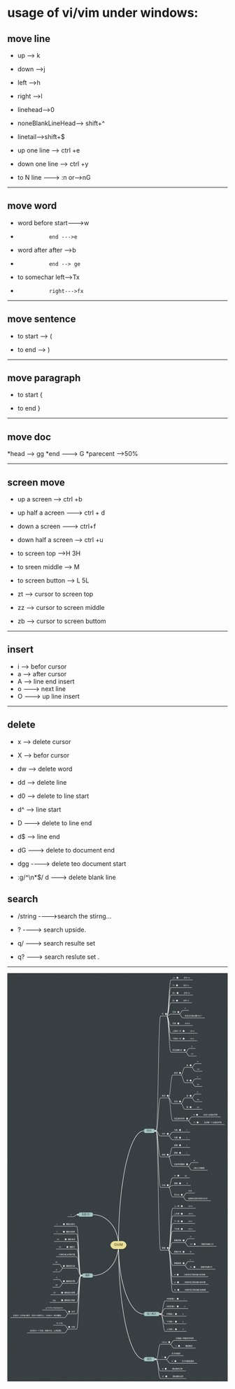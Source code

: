 # usage of vi/vim under windows:

## move line

* up --> k

* down -->j

* left -->h

* right -->l

* linehead-->0

* noneBlankLineHead--> shift+^

* linetail-->shift+$

* up one line --> ctrl +e

* down one line --> ctrl +y

* to N line ---> :n    or-->nG

----

## move word

* word before  start--->w

* 				end --->e

* word after after -->b

* 				end --> ge

* to somechar  left-->Tx

* 				right--->fx

---

## move sentence 

* to start --> (

* to end --> )

---
## move paragraph

* to start {

* to end }

---
## move doc

*head --> gg
*end ---> G
*parecent -->50%

----

## screen move

* up a screen --> ctrl +b

* up half a acreen ---> ctrl + d

* down a screen ---> ctrl+f

* down half a screen --> ctrl +u

* to screen top -->H    3H

* to sreen middle --> M

* to screen button --> L 5L

* zt  --> cursor to screen top 

* zz --> cursor to screen middle

* zb --> cursor to screen buttom

----

## insert 

* i --> befor cursor 
* a --> after cursor
* A --> line end insert
* o ---> next line
* O ---> up line insert

---

## delete

* x --> delete cursor

* X --> befor cursor

* dw --> delete word

* dd --> delete line

* d0 --> delete to line start

* d^ -->			line start

* D ---> delete to line end

* d$ --> 			line end

* dG ---> delete to document end

* dgg ----> delete teo document start

* :g/^\n*$/ d ---> delete blank line

## search

* /string  ---->search the stirng...

* ? ----> search upside.

* q/ ---> search resulte set

* q? ---> search reslute set .

----

![vi summary](https://raw.githubusercontent.com/urmyfaith/GitVimUsage/master/vi.png "")

